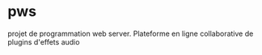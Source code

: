 # pws
projet de programmation web server. Plateforme en ligne collaborative de plugins d'effets audio
